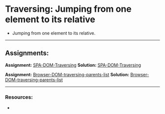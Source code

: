 # Traversing: Jumping from one element to its relative

- Jumping from one element to its relative.

---

## Assignments:

**Assignment:** [SPA-DOM-Traversing](https://classroom.github.com/a/r9w1FpXe)
**Solution:** [SPA-DOM-Traversing]()

**Assignment:** [Browser-DOM-traversing-parents-list](https://classroom.github.com/a/R4-GKry7)
**Solution:** [Browser-DOM-traversing-parents-list]()

---

### Resources:

- []()
